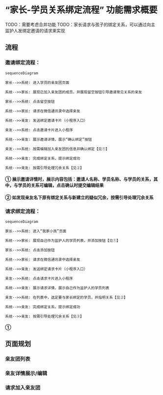 # “家长-学员关系绑定流程” 功能需求概要

TODO：需要考虑合并功能
TODO：家长请求与孩子的绑定关系，可以通过向主监护人发绑定邀请的请求来实现

## 流程

### 邀请绑定流程：

```mermaid
sequenceDiagram

家长-->>系统: 进入学员的亲友团页面

系统-->>家长: 展现已加入亲友团的成员，并展现留空按钮引导邀请常见关系的亲友

家长-->>系统: 点击留空按钮

系统-->>家长: 请求在微信通讯录中选择亲友

系统-->>亲友: 发送绑定邀请卡片（小程序入口）

亲友-->>系统: 点击邀请卡片进入小程序

系统-->>亲友: 展示邀请详情，展示“确认绑定”按钮

亲友-->>系统: 按需编辑加入亲友团的信息并确认绑定【见①】

系统-->>亲友: 完成绑定关系，提示绑定成功

系统-->>亲友: 按需引导处理冗余关系【见②】

```

#### ① 展示邀请详情时，展示内容包括：邀请人名称、学员名称、与学员的关系，其中，与学员的关系可编辑，点击确认时提交编辑结果

#### ② 如发现亲友名下原有绑定关系与新建立的疑似冗余，按需引导处理冗余关系

### 请求绑定流程：

```mermaid
sequenceDiagram

家长-->>系统: 进入“我家小孩”页面

系统-->>家长: 展现自己作为监护人的学员列表，并添加按钮【见①】

家长-->>系统: 点击添加按钮

系统-->>家长: 请求在微信通讯录中选择亲友

系统-->>亲友: 发送绑定请求卡片（小程序入口）

亲友-->>系统: 点击请求卡片进入小程序

系统-->>亲友: 展示请求详情，展示自己作为监护人的学员列表

亲友-->>系统: 在列表中，选定要与家长绑定的学员，并指明关系【见②】

系统-->>亲友: 完成绑定关系，提示绑定成功

系统-->>亲友: 按需引导处理冗余关系【见③】

```

#### ①

## 页面规划

### 亲友团列表

### 亲友详情展示/编辑

### 请求加入亲友团
<!--stackedit_data:
eyJoaXN0b3J5IjpbMjc3MDcwNzU0LC04MTUxMDQ2LC0zNTkwOD
E2MywtMTQyNzQ1MTExMiwtMTM4MTgwMDI3LC0xNTgxMjU0NTAz
LDE4NTg5ODMyODEsLTE5MTY4MDQ0NTMsMTc1NzcxODc5NywxMT
AwNzYwNzY1LC0yMDIxNzY5ODQwLDEwODc1ODQwNzQsNzI0MzIy
Nyw1MzgwMjM4OTIsLTk2NzA3NzM3MiwxMzg1MTc0MDYzLC0xMD
c0OTk0Mzg5LDEzODUxNzQwNjNdfQ==
-->